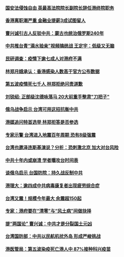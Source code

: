 #### [国安法侵蚀自由 英最高法院院长副院长辞任港终院职务](../pages/soh55/607796.md?t=03310705) 
#### [香港离职潮严重 金融业提薪3成试图留人](../pages/soh55/607607.md?t=03310705) 
#### [曹兴诚引古人反驳中共：蒙古也统治俄罗斯240年](../pages/soh55/607529.md?t=03310705) 
#### [中共推台青“滴水验亲”视频搞统战 王定宇：低级又无脑](../pages/soh55/607535.md?t=03310705) 
#### [民研调查：疫情下逾七成人对港府不满](../pages/soh55/607505.md?t=03310705) 
#### [林郑月娥承认：香港感染人数高于官方公布数据](../pages/soh55/607196.md?t=03310705) 
#### [第五波疫情死七千人 林郑拒绝问责道歉](../pages/soh55/606932.md?t=03310705) 
#### [刘锐绍: 正部级沈德咏落马 20大前重手整肃"刀把子"](../pages/soh55/606938.md?t=03310705) 
#### [俄乌战争启示 台湾可用这招抗衡中共](../pages/soh55/606575.md?t=03310705) 
#### [港媒追问特首选举 林郑拒答是否参选](../pages/soh55/606338.md?t=03310705) 
#### [专家示警 台湾进入地震百年周期 恐有8级强震](../pages/soh55/606251.md?t=03310705) 
#### [台湾也邀泽连斯基演说？分析：恐刺激北京 加大对台风险](../pages/soh55/605918.md?t=03310705) 
#### [中共十年内或崩溃 学者曝攻台时间表](../pages/soh55/605888.md?t=03310705) 
#### [谈俄乌启示 台国防院：持久战反制中共](../pages/soh55/605891.md?t=03310705) 
#### [港理大：逾四成中共病毒康复者出现疲劳综合症](../pages/soh55/605690.md?t=03310705) 
#### [台湾又震！规模今年最大 余震超150起](../pages/soh55/605585.md?t=03310705) 
#### [ 专家：港府要在“清零”与“风土病”间做抉择](../pages/soh55/605357.md?t=03310705) 
#### [提“两国论”  曹兴诚：中共才是分裂国土元凶](../pages/soh55/605273.md?t=03310705) 
#### [台湾国防部：中共以民航机扰外岛 形成严峻挑战](../pages/soh55/605282.md?t=03310705) 
#### [港医管局：第五波染疫死亡港人中 87%接种科兴疫苗](../pages/soh55/605207.md?t=03310705) 
